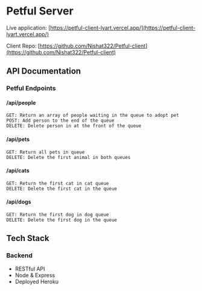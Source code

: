 # Petful Server

Live application: [https://petful-client-lyart.vercel.app/](https://petful-client-lyart.vercel.app/)<br/>

Client Repo: [https://github.com/Nishat322/Petful-client](https://github.com/Nishat322/Petful-client) <br/>

## API Documentation

### Petful Endpoints 

#### /api/people
    GET: Return an array of people waiting in the queue to adopt pet
    POST: Add person to the end of the queue
    DELETE: Delete person in at the front of the queue
    
#### /api/pets  
    GET: Return all pets in queue
    DELETE: Delete the first animal in both queues

#### /api/cats
    GET: Return the first cat in cat queue
    DELETE: Delete the first cat in the queue

#### /api/dogs
    GET: Return the first dog in dog queue
    DELETE: Delete the first dog in the queue


## Tech Stack
### Backend

- RESTful API
- Node & Express
- Deployed Heroku